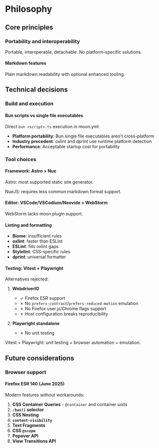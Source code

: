 # Philosophy

## Core principles

### Portability and interoperability

Portable, interoperable, detachable.
No platform-specific solutions.

#### Markdown features

Plain markdown readability with optional enhanced tooling.

## Technical decisions

### Build and execution

#### Bun scripts vs single file executables

Direct `bun <script>.ts` execution in moon.yml:

- **Platform portability**: Bun single file executables aren't cross-platform
- **Industry precedent**: oxlint and dprint use runtime platform detection
- **Performance**: Acceptable startup cost for portability

### Tool choices

#### Framework: Astro > Nue

Astro: most supported static site generator.

NueJS: requires less common markdown format support.

#### Editor: VSCode/VSCodium/Neovide > WebStorm

WebStorm lacks moon plugin support.

#### Linting and formatting

- **Biome**: insufficient rules
- **oxlint**: faster than ESLint
- **ESLint**: fills oxlint gaps
- **Stylelint**: CSS-specific rules
- **dprint**: universal formatter

#### Testing: Vitest + Playwright

Alternatives rejected:

1.  **WebdriverIO**
    - ✓ Firefox ESR support
    - ✗ No `prefers-contrast`/`prefers-reduced-motion` emulation
    - ✗ No Firefox user.js/Chrome flags support
    - ✗ Host configuration breaks reproducibility

2.  **Playwright standalone**
    - ✗ No unit testing

Vitest + Playwright: unit testing + browser automation + emulation.

## Future considerations

### Browser support

#### Firefox ESR 140 (June 2025)

Modern features without workarounds:

1.  **CSS Container Queries** - `@container` and container units
2.  **`:has()` selector**
3.  **CSS Nesting**
4.  **`content-visibility`**
5.  **Text Fragments**
6.  **CSS `@scope`**
7.  **Popover API**
8.  **View Transitions API**
